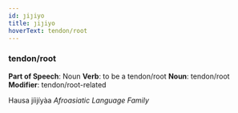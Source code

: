 ```yaml
---
id: ȷiȷiyo
title: ȷiȷiyo
hoverText: tendon/root
---
```


### tendon/root

**Part of Speech**: Noun
**Verb**: to be a tendon/root
**Noun**: tendon/root
**Modifier**: tendon/root-related

Hausa jíijíyàa 
*Afroasiatic Language Family*